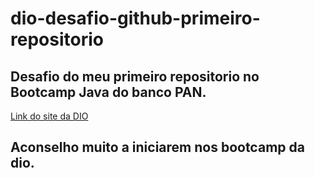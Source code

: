 # dio-desafio-github-primeiro-repositorio

## Desafio do meu primeiro repositorio no Bootcamp Java do banco PAN.

[Link do site da DIO](https://www.dio.me/)

## Aconselho muito a iniciarem nos bootcamp da dio.

